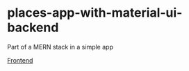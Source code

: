 # places-app-with-material-ui-backend

Part of a MERN stack in a simple app

[Frontend](https://github.com/oddhus/places-app-with-material-ui)
